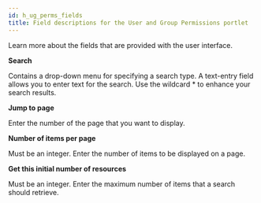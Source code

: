 ```yaml
---
id: h_ug_perms_fields
title: Field descriptions for the User and Group Permissions portlet
---
```





Learn more about the fields that are provided with the user interface.

**Search**

Contains a drop-down menu for specifying a search type. A text-entry field allows you to enter text for the search. Use the wildcard \* to enhance your search results.

**Jump to page**

Enter the number of the page that you want to display.

**Number of items per page**

Must be an integer. Enter the number of items to be displayed on a page.

**Get this initial number of resources**

Must be an integer. Enter the maximum number of items that a search should retrieve.

